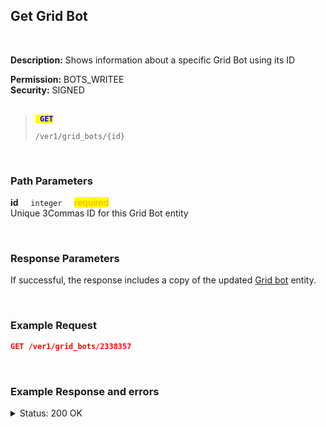 ## Get Grid Bot<br>
<br>

**Description:** Shows information about a specific Grid Bot using its ID<br>

**Permission:** BOTS_WRITEE<br>
**Security:** SIGNED<br>
<br>

<blockquote>

<code><mark style="color:blue"><strong> GET </strong></mark></code>

<code>/ver1/grid_bots/{id}</code>

</blockquote>

<br>

### Path Parameters<br>
<p>
   <strong>id</strong>&nbsp;&nbsp;&nbsp;&nbsp;&nbsp;<code>integer</code>&nbsp;&nbsp;&nbsp;&nbsp;&nbsp;<mark style="color:orange">required</mark><br>
   Unique 3Commas ID for this Grid Bot entity
</p>
<br>

### Response Parameters<br>

If successful, the response includes a copy of the updated [Grid bot](./README.md) entity.

<br>

### Example Request<br>

```json
GET /ver1/grid_bots/2338357
```
<br>

### Example Response and errors

<details>
<summary>Status: 200 OK</summary><br>

```json
{
    "id": 2338357,
    "account_id": 32833909,
    "account_name": "My Binance",
    "is_enabled": true,
    "grids_quantity": "81",
    "created_at": "2024-10-03T19:53:35.530Z",
    "updated_at": "2024-10-04T14:24:47.391Z",
    "strategy_type": "manual",
    "upper_stop_loss_enabled": false,
    "lower_stop_loss_enabled": false,
    "note": null,
    "editable": true,
    "lower_price": "0.016352",
    "lower_stop_loss_price": null,
    "lower_stop_loss_action": "stop_bot",
    "upper_price": "0.022503",
    "upper_stop_loss_price": null,
    "upper_stop_loss_action": "stop_bot",
    "quantity_per_grid": "20.0",
    "leverage_type": "cross",
    "leverage_custom_value": "10.0",
    "name": "VETUSDT/BNFCR",
    "pair": "BNFCR_VETUSDT",
    "start_price": "0.022395",
    "grid_price_step": "1.00399920581210916146041542739112586575949572812639182",
    "current_profit": "1.9323866098359343",
    "current_profit_usd": "1.9323866098359343",
    "total_profits_count": "18",
    "bought_volume": "0.0",
    "sold_volume": "0.0",
    "profit_percentage": "0.1207827785503398894943176296765248",
    "current_price": "0.022285",
    "max_active_buy_lines": "81",
    "max_active_sell_lines": "81",
    "order_currency_type": "quote",
    "profit_currency_type": "quote",
    "trailing_up_enabled": "true",
    "grid_type": "geometric",
    "investment_base_currency": "1784.627049104663362292020389567",
    "investment_quote_currency": "160.0",
    "unrealized_profit_loss": "-0.03770892",
    "current_profit_loss": "1.8946776898359343",
    "current_profit_loss_percent": "0.1184258029272686958260732738066206",
    "orderbook_price_currency": "BNFCR",
    "expansion_down_enabled": "false",
    "expansion_down_stop_price": null,
    "grid_lines": [
        {
            "id": 256427679,
            "price": "0.022325",
            "side": "sell",
            "order_placed": true
        },
 ...
        {
            "id": 256427677,
            "price": "0.022147",
            "side": "buy",
            "order_placed": true
        }
    ]
}
```